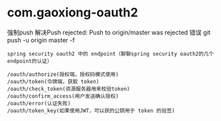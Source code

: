 # com.gaoxiong-oauth2
强制push 解决Push rejected: Push to origin/master was rejected 错误
git push -u origin master -f
```text
spring security oauth2 中的 endpoint（聊聊spring security oauth2的几个endpoint的认证）

/oauth/authorize(授权端，授权码模式使用)
/oauth/token(令牌端，获取 token)
/oauth/check_token(资源服务器用来校验token)
/oauth/confirm_access(用户发送确认授权)
/oauth/error(认证失败)
/oauth/token_key(如果使用JWT，可以获的公钥用于 token 的验签)
```
